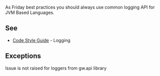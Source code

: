 As Friday best practices you should always use common logging API for JVM Based Languages.

## See ##

 *  [Code Style Guide][] \- Logging

## Exceptions ##

Issue is not raised for loggers from gw.api library


[Code Style Guide]: https://friday-docs.k8s.blue.fridev.de/backend/code-style-guide/#jvm-based-languages_1